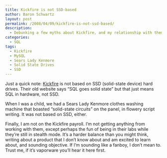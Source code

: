 ```yaml
---
title: Kickfire is not SSD-based
author: Baron Schwartz
layout: post
permalink: /2008/04/09/kickfire-is-not-ssd-based/
description:
  - Debunking a few myths about Kickfire, and my relationship with them.
categories:
  - SQL
tags:
  - Kickfire
  - MySQL
  - Sears Lady Kenmore
  - Solid State Drives
  - SSD
---
```

Just a quick note: [Kickfire][1] is not based on SSD (solid-state device) hard drives. Their old website says &#8220;SQL goes solid state&#8221; but that just means SQL in hardware, not SSD.

When I was a child, we had a Sears Lady Kenmore clothes washing machine that boasted &#8220;solid-state circuits&#8221; on the panel, in flowery script writing. It was not based on SSD, either.

Finally, I am not on the Kickfire payroll. I&#8217;m not getting anything from working with them, except perhaps the fun of being in their labs while they&#8217;re still in stealth mode. It&#8217;s a harder balance than you might think, writing about a product that I don&#8217;t know about and am excited to learn about, and sounding objective. If I&#8217;m sounding like a fanboy, I don&#8217;t mean to. Trust me, if it&#8217;s vaporware you&#8217;ll hear it here first.

 [1]: http://www.kickfire.com/